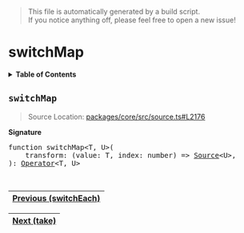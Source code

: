 > This file is automatically generated by a build script.<br>If you notice anything off, please feel free to open a new issue!

# switchMap

<details><summary><b>Table of Contents</b></summary><br>

1. [<code>switchMap</code>](#switchMap)</details>

## <a name="switchMap"></a><code>switchMap</code>

> Source Location: [packages\/core\/src\/source.ts#L2176](..\/..\/packages\/core\/src\/source.ts#L2176)

<b>Signature</b>

<pre>function switchMap&lt;T, U&gt;(<br>    transform: (value: T, index: number) =&gt; <a href="../03-api-source/00-Source.md#Source-Interface">Source</a>&lt;U&gt;,<br>): <a href="000-Operator.md#Operator">Operator</a>&lt;T, U&gt;</pre><br>

| [Previous \(switchEach\)](085-switchEach.md#readme) |
| --- |

<div align="right">

| [Next \(take\)](087-take.md#readme) |
| --- |
</div>
